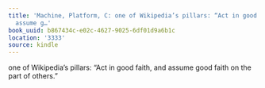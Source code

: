 ```yaml
---
title: 'Machine, Platform, C: one of Wikipedia’s pillars: “Act in good faith, and
  assume g…'
book_uuid: b867434c-e02c-4627-9025-6df01d9a6b1c
location: '3333'
source: kindle
---
```


one of Wikipedia’s pillars: “Act in good faith, and assume good faith on the part of others.”